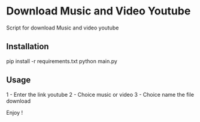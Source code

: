 # Download Music and Video Youtube

Script for download Music and video youtube

## Installation

pip install -r requirements.txt 
python main.py 

## Usage

1 - Enter the link youtube
2 - Choice music or video
3 - Choice name the file download

Enjoy !


